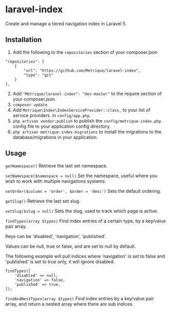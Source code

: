 # laravel-index

Create and manage a tiered navigation index in Laravel 5.

## Installation

1. Add the following to the `repositories` section of your composer.json

```
"repositories": [
    {
        "url": "https://github.com/Metrique/laravel-index",
        "type": "git"
    }
],
```

2. Add `"Metrique/laravel-index": "dev-master"` to the require section of your composer.json.
3. `composer update`
4. Add `Metrique\Index\IndexServiceProvider::class,` to your list of service providers. in `config/app.php`.
5. `php artisan vendor:publish` to publish the `config/metrique-index.php` config file to your application config directory.
6. `php artisan metrique:index-migrations` to install the migrations to the database/migrations in your application.

## Usage
`getNamespace()` Retrieve the last set namespace.

`setNamespace($namespace = null)` Set the namespace, useful where you wish to work with multiple navigations systems.

`setOrder($column = 'order', $order = 'desc')` Sets the default ordering.

`getSlug()` Retrieve the last set slug.

`setSlug($slug = null)` Sets the slug, used to track which page is active.

`findTypes(array $types)` Find index entries of a certain type, by a key/value pair array.

Keys can be 'disabled', 'navigation', 'published'.

Values can be null, true or false, and are set to null by default.

The following example will pull indices where 'navigation' is set
to false and 'published' is set to true only, it will ignore disabled.

```
findTypes([
    'disabled' => null,
    'navigation' => false,
    'published' => true,
]);
```

`findAndNestTypes(array $types)` Find index entries by a key/value pair array, and return a nested array where there are sub indices.
